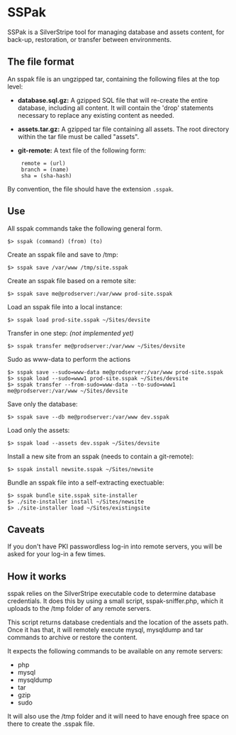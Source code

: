 SSPak
=====

SSPak is a SilverStripe tool for managing database and assets content, for back-up, restoration, or transfer between
environments.

The file format
---------------

An sspak file is an ungzipped tar, containing the following files at the top level:

 * **database.sql.gz:** A gzipped SQL file that will re-create the entire database, including all content.  It will contain the 'drop' statements necessary to replace any existing content as needed.
 * **assets.tar.gz:** A gzipped tar file containing all assets.  The root directory within the tar file must be called "assets".
 * **git-remote:** A text file of the following form:

        remote = (url)
        branch = (name)
        sha = (sha-hash)

By convention, the file should have the extension `.sspak`.

Use
---

All sspak commands take the following general form.

	$> sspak (command) (from) (to)

Create an sspak file and save to /tmp:

    $> sspak save /var/www /tmp/site.sspak

Create an sspak file based on a remote site:

    $> sspak save me@prodserver:/var/www prod-site.sspak

Load an sspak file into a local instance:

    $> sspak load prod-site.sspak ~/Sites/devsite

Transfer in one step: *(not implemented yet)*

    $> sspak transfer me@prodserver:/var/www ~/Sites/devsite

Sudo as www-data to perform the actions

    $> sspak save --sudo=www-data me@prodserver:/var/www prod-site.sspak
    $> sspak load --sudo=www1 prod-site.sspak ~/Sites/devsite
    $> sspak transfer --from-sudo=www-data --to-sudo=www1 me@prodserver:/var/www ~/Sites/devsite

Save only the database: 

    $> sspak save --db me@prodserver:/var/www dev.sspak

Load only the assets:

    $> sspak load --assets dev.sspak ~/Sites/devsite

Install a new site from an sspak (needs to contain a git-remote):

    $> sspak install newsite.sspak ~/Sites/newsite

Bundle an sspak file into a self-extracting exectuable:

    $> sspak bundle site.sspak site-installer
    $> ./site-installer install ~/Sites/newsite
    $> ./site-installer load ~/Sites/existingsite

Caveats
-------

If you don't have PKI passwordless log-in into remote servers, you will be asked for your log-in a few times.

How it works
------------

sspak relies on the SilverStripe executable code to determine database credentials.  It does this by using a small script, sspak-sniffer.php, which it uploads to the /tmp folder of any remote servers.

This script returns database credentials and the location of the assets path.  Once it has that, it will remotely execute mysql, mysqldump and tar commands to archive or restore the content.

It expects the following commands to be available on any remote servers:

 * php
 * mysql
 * mysqldump
 * tar
 * gzip
 * sudo

It will also use the /tmp folder and it will need to have enough free space on there to create the .sspak file.
